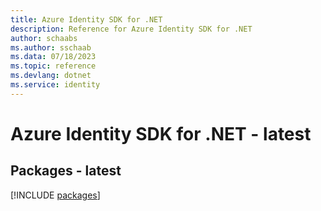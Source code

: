 ```yaml
---
title: Azure Identity SDK for .NET
description: Reference for Azure Identity SDK for .NET
author: schaabs
ms.author: sschaab
ms.data: 07/18/2023
ms.topic: reference
ms.devlang: dotnet
ms.service: identity
---
```

# Azure Identity SDK for .NET - latest
## Packages - latest
[!INCLUDE [packages](identity-index.md)]
